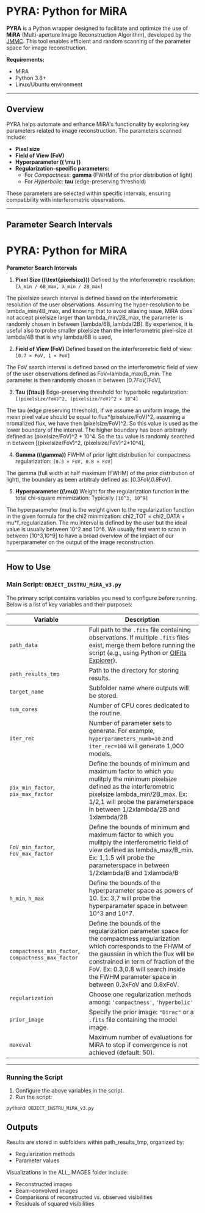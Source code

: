 # PYRA: Python for MiRA

**PYRA** is a Python wrapper designed to facilitate and optimize the use of **MiRA** (Multi-aperture Image Reconstruction Algorithm), developed by the [JMMC](https://github.com/emmt/MiRA?tab=readme-ov-file). This tool enables efficient and random scanning of the parameter space for image reconstruction. 

**Requirements:**
- MiRA
- Python 3.8+
- Linux/Ubuntu environment
  
---

## Overview
PYRA helps automate and enhance MiRA's functionality by exploring key parameters related to image reconstruction. The parameters scanned include:
- **Pixel size**
- **Field of View (FoV)**
- **Hyperparameter (\( \mu \))**
- **Regularization-specific parameters:**
  - For *Compactness*: **gamma** (FWHM of the prior distribution of light)
  - For *Hyperbolic*: **tau** (edge-preserving threshold)

These parameters are selected within specific intervals, ensuring compatibility with interferometric observations.

---

## Parameter Search Intervals

# PYRA: Python for MiRA

**Parameter Search Intervals**

1. **Pixel Size (\(\text{pixelsize}\))**
   Defined by the interferometric resolution:
   `[λ_min / 6B_max, λ_min / 2B_max]`

The pixelsize search interval is defined based on the interferometric resolution of the user observations. Assuming the hyper-resolution to be lambda_min/4B_max, and knowing that to avoid aliasing issue, MiRA does not accept pixelsize larger than lambda_min/2B_max, the parameter is randomly chosen in between [lambda/6B, lambda/2B]. By experience, it is useful also to probe smaller pixelsize than the interferometric pixel-size at lambda/4B that is why lambda/6B is used,


2. **Field of View (FoV)**
   Defined based on the interferometric field of view:
   `[0.7 × FoV, 1 × FoV]`

The FoV search interval is defined based on the interferometric field of view of the user observations defined as FoV=lambda_max/B_min. The parameter is then randomly chosen in between [0.7*FoV,1*FoV],

3. **Tau (\(\tau\))**
   Edge-preserving threshold for hyperbolic regularization:
   `[(pixelsize/FoV)^2, (pixelsize/FoV)^2 × 10^4]`

The tau (edge preserving threshold), if we assume an uniform image, the mean pixel value should be equal to flux*(pixelsize/FoV)^2, assuming a nromalized flux, we have then (pixelsize/FoV)^2. So this value is used as the lower boundary of the interval. The higher boundary has been arbitrarly defined as (pixelsize/FoV)^2 * 10^4. So the tau value is randomly searched in between [(pixelsize/FoV)^2, (pixelsize/FoV)^2*10^4],

4. **Gamma (\(\gamma\))**
   FWHM of prior light distribution for compactness regularization:
   `[0.3 × FoV, 0.8 × FoV]`
   
The gamma (full width at half maximum (FWHM) of the prior distribution of light), the boundary as been arbitraly defined as: [0.3*FoV,0.8*FoV].

5. **Hyperparameter (\(\mu\))**
   Weight for the regularization function in the total chi-square minimization:
   Typically `[10^3, 10^9]`

The hyperparameter (mu) is the weight given to the regularization function in the given formula for the chi2 minimization: chi2_TOT = chi2_DATA + mu*f_regularization. The mu interval is defined by the user but the ideal value is usually between 10^2 and 10^6. We usually first want to scan in between [10^3,10^9] to have a broad overview of the impact of our hyperparameter on the output of the image reconstruction.

---

## How to Use

### Main Script: `OBJECT_INSTRU_MiRA_v3.py`
The primary script contains variables you need to configure before running. Below is a list of key variables and their purposes:

| **Variable**             | **Description**                                                                                                                                                                                                                              |
|--------------------------|----------------------------------------------------------------------------------------------------------------------------------------------------------------------------------------------------------------------------------------------|
| `path_data`              | Full path to the `.fits` file containing observations. If multiple `.fits` files exist, merge them before running the script (e.g., using Python or [OIFits Explorer](https://www.jmmc.fr/)).                                               |
| `path_results_tmp`       | Path to the directory for storing results.                                                                                                                                                                                                  |
| `target_name`            | Subfolder name where outputs will be stored.                                                                                                                                                                                                |
| `num_cores`              | Number of CPU cores dedicated to the routine.                                                                                                                                                                                               |
| `iter_rec`               | Number of parameter sets to generate. For example, `hyperparameters_numb=10` and `iter_rec=100` will generate 1,000 models.                                                                                                                 |
| `pix_min_factor`, `pix_max_factor`| Define the bounds of minimum and maximum factor to which you mulitply the minimum pixelsize defined as the interferometric pixelsize lambda_min/2B_max. Ex: 1/2,1 will probe the parameterspace in between 1/2xlambda/2B and 1xlambda/2B|
| `FoV_min_factor`, `FoV_max_factor`| Define the bounds of minimum and maximum factor to which you mulitply the interferometric field of view defined as lambda_max/B_min. Ex: 1,1.5 will probe the parameterspace in between 1/2xlambda/B and 1xlambda/B|
| `h_min`, `h_max`         | Define the bounds of the hyperparameter space as powers of 10. Ex: 3,7 will probe the hyperparameter space in between 10^3 and 10^7.                                                                                                                                                                              |
| `compactness_min_factor`, `compactness_max_factor`| Define the bounds of the regularization parameter space for the compactness regularization which corresponds to the FHWM of the gaussian in which the flux will be constrained in term of fraction of the FoV. Ex: 0.3,0.8 will search inside the FWHM parameter space in between 0.3xFoV and 0.8xFoV.|
| `regularization`         | Choose one regularization methods among: `'compactness'`, `'hyperbolic'`                                                                                                                                                    |
| `prior_image`            | Specify the prior image: `"Dirac"` or a `.fits` file containing the model image.                                                                                                                                                            |
| `maxeval`                | Maximum number of evaluations for MiRA to stop if convergence is not achieved (default: 50).                                                                                                                                           |
---

### Running the Script
1. Configure the above variables in the script.
2. Run the script:
 ```bash
 python3 OBJECT_INSTRU_MiRA_v3.py
```
## Outputs
Results are stored in subfolders within path_results_tmp, organized by:

- Regularization methods
- Parameter values

Visualizations in the ALL_IMAGES folder include:

- Reconstructed images
- Beam-convolved images
- Comparisons of reconstructed vs. observed visibilities
- Residuals of squared visibilities
